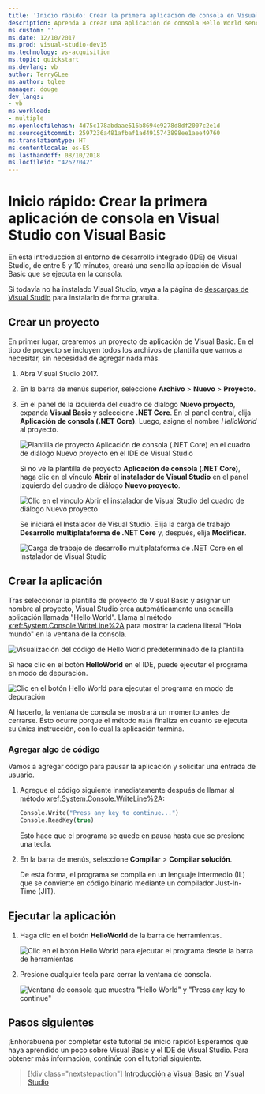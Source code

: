 ```yaml
---
title: 'Inicio rápido: Crear la primera aplicación de consola en Visual Studio con Visual Basic'
description: Aprenda a crear una aplicación de consola Hello World sencilla en Visual Studio con Visual Basic, paso a paso.
ms.custom: ''
ms.date: 12/10/2017
ms.prod: visual-studio-dev15
ms.technology: vs-acquisition
ms.topic: quickstart
ms.devlang: vb
author: TerryGLee
ms.author: tglee
manager: douge
dev_langs:
- vb
ms.workload:
- multiple
ms.openlocfilehash: 4d75c178abdaae516b8694e9278d8df2007c2e1d
ms.sourcegitcommit: 2597236a481afbaf1ad4915743898ee1aee49760
ms.translationtype: HT
ms.contentlocale: es-ES
ms.lasthandoff: 08/10/2018
ms.locfileid: "42627042"
---
```

# <a name="quickstart-create-your-first-console-app-in-visual-studio-with-visual-basic"></a>Inicio rápido: Crear la primera aplicación de consola en Visual Studio con Visual Basic

En esta introducción al entorno de desarrollo integrado (IDE) de Visual Studio, de entre 5 y 10 minutos, creará una sencilla aplicación de Visual Basic que se ejecuta en la consola.

Si todavía no ha instalado Visual Studio, vaya a la página de [descargas de Visual Studio](https://visualstudio.microsoft.com/downloads/?utm_medium=microsoft&utm_source=docs.microsoft.com&utm_campaign=button+cta&utm_content=download+vs2017) para instalarlo de forma gratuita.

## <a name="create-a-project"></a>Crear un proyecto

En primer lugar, crearemos un proyecto de aplicación de Visual Basic. En el tipo de proyecto se incluyen todos los archivos de plantilla que vamos a necesitar, sin necesidad de agregar nada más.

1. Abra Visual Studio 2017.

2. En la barra de menús superior, seleccione **Archivo** > **Nuevo** > **Proyecto**.

3. En el panel de la izquierda del cuadro de diálogo **Nuevo proyecto**, expanda **Visual Basic** y seleccione **.NET Core**. En el panel central, elija **Aplicación de consola (.NET Core)**. Luego, asigne el nombre *HelloWorld* al proyecto.

   ![Plantilla de proyecto Aplicación de consola (.NET Core) en el cuadro de diálogo Nuevo proyecto en el IDE de Visual Studio](../ide/media/new-project-vb-dotnetcore-helloworld-console-app.png)

     Si no ve la plantilla de proyecto **Aplicación de consola (.NET Core)**, haga clic en el vínculo **Abrir el instalador de Visual Studio** en el panel izquierdo del cuadro de diálogo **Nuevo proyecto**.

   ![Clic en el vínculo Abrir el instalador de Visual Studio del cuadro de diálogo Nuevo proyecto](../ide/media/vb-open-visual-studio-installer-hello-world.png)

     Se iniciará el Instalador de Visual Studio. Elija la carga de trabajo **Desarrollo multiplataforma de .NET Core** y, después, elija **Modificar**.

     ![Carga de trabajo de desarrollo multiplataforma de .NET Core en el Instalador de Visual Studio](../ide/media/dot-net-core-xplat-dev-workload.png)

## <a name="create-the-application"></a>Crear la aplicación

Tras seleccionar la plantilla de proyecto de Visual Basic y asignar un nombre al proyecto, Visual Studio crea automáticamente una sencilla aplicación llamada "Hello World". Llama al método <xref:System.Console.WriteLine%2A> para mostrar la cadena literal "Hola mundo" en la ventana de la consola.

![Visualización del código de Hello World predeterminado de la plantilla](../ide/media/vb-console-helloworld-template.png)

Si hace clic en el botón **HelloWorld** en el IDE, puede ejecutar el programa en modo de depuración.

  ![Clic en el botón Hello World para ejecutar el programa en modo de depuración](../ide/media/vb-console-hello-world-button.png)

Al hacerlo, la ventana de consola se mostrará un momento antes de cerrarse. Esto ocurre porque el método `Main` finaliza en cuanto se ejecuta su única instrucción, con lo cual la aplicación termina.

### <a name="add-some-code"></a>Agregar algo de código

Vamos a agregar código para pausar la aplicación y solicitar una entrada de usuario.

1. Agregue el código siguiente inmediatamente después de llamar al método <xref:System.Console.WriteLine%2A>:

   ```vb
   Console.Write("Press any key to continue...")
   Console.ReadKey(true)
   ```

    Esto hace que el programa se quede en pausa hasta que se presione una tecla.

2. En la barra de menús, seleccione **Compilar** > **Compilar solución**.

   De esta forma, el programa se compila en un lenguaje intermedio (IL) que se convierte en código binario mediante un compilador Just-In-Time (JIT).

## <a name="run-the-application"></a>Ejecutar la aplicación

1. Haga clic en el botón **HelloWorld** de la barra de herramientas.

   ![Clic en el botón Hello World para ejecutar el programa desde la barra de herramientas](../ide/media/vb-console-hello-world-button.png)

2. Presione cualquier tecla para cerrar la ventana de consola.

   ![Ventana de consola que muestra "Hello World" y "Press any key to continue"](../ide/media/vb-console-hello-world-press-any-key.png)

## <a name="next-steps"></a>Pasos siguientes

¡Enhorabuena por completar este tutorial de inicio rápido! Esperamos que haya aprendido un poco sobre Visual Basic y el IDE de Visual Studio. Para obtener más información, continúe con el tutorial siguiente.

> [!div class="nextstepaction"]
> [Introducción a Visual Basic en Visual Studio](tutorial-visual-basic-console.md)
